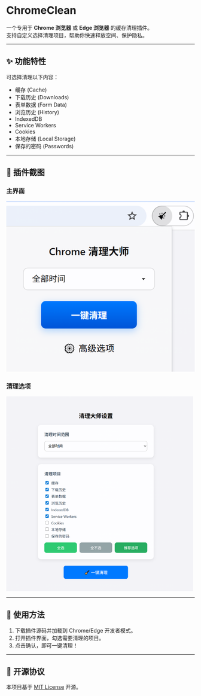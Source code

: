 # ChromeClean

一个专用于 **Chrome 浏览器** 或 **Edge 浏览器** 的缓存清理插件。  
支持自定义选择清理项目，帮助你快速释放空间、保护隐私。  

---

## ✨ 功能特性

可选择清理以下内容：

- 缓存 (Cache)
- 下载历史 (Downloads)
- 表单数据 (Form Data)
- 浏览历史 (History)
- IndexedDB
- Service Workers
- Cookies
- 本地存储 (Local Storage)
- 保存的密码 (Passwords)

---

## 📸 插件截图

### 主界面
![主界面](https://github.com/1774293824/ChromeClean/raw/main/Snipaste_2025-09-26_16-43-56.png)

### 清理选项  
<img src="https://github.com/1774293824/ChromeClean/raw/main/Snipaste_2025-09-26_16-44-19.png" alt="清理选项" width="500">

---

## 🚀 使用方法
1. 下载插件源码并加载到 Chrome/Edge 开发者模式。  
2. 打开插件界面，勾选需要清理的项目。  
3. 点击确认，即可一键清理！  

---

## 📄 开源协议
本项目基于 [MIT License](LICENSE) 开源。
